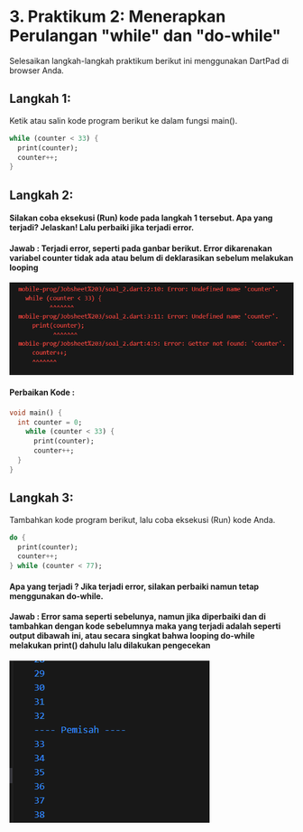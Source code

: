 # 3. Praktikum 2: Menerapkan Perulangan "while" dan "do-while"
Selesaikan langkah-langkah praktikum berikut ini menggunakan DartPad di browser Anda.

## Langkah 1:
Ketik atau salin kode program berikut ke dalam fungsi main().
```dart
while (counter < 33) {
  print(counter);
  counter++;
}
```
## Langkah 2:
#### Silakan coba eksekusi (Run) kode pada langkah 1 tersebut. Apa yang terjadi? Jelaskan! Lalu perbaiki jika terjadi error.
#### Jawab : Terjadi error, seperti pada ganbar berikut. Error dikarenakan variabel counter tidak ada atau belum di deklarasikan sebelum melakukan looping
![Output 1](./images/o3.png)

#### Perbaikan Kode : 
```dart
void main() {
  int counter = 0;
    while (counter < 33) {
      print(counter);
      counter++;
  }
}
```

## Langkah 3:
Tambahkan kode program berikut, lalu coba eksekusi (Run) kode Anda.
```dart
do {
  print(counter);
  counter++;
} while (counter < 77);
```


#### Apa yang terjadi ? Jika terjadi error, silakan perbaiki namun tetap menggunakan do-while.
#### Jawab : Error sama seperti sebelunya, namun jika diperbaiki dan di tambahkan dengan kode sebelumnya maka yang terjadi adalah seperti output dibawah ini, atau secara singkat bahwa looping do-while melakukan print() dahulu lalu dilakukan pengecekan

![Output 1](./images/o4.png)

